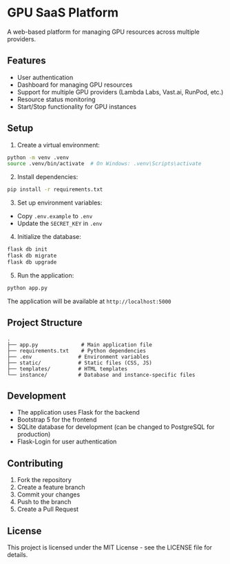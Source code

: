 # GPU SaaS Platform

A web-based platform for managing GPU resources across multiple providers.

## Features

- User authentication
- Dashboard for managing GPU resources
- Support for multiple GPU providers (Lambda Labs, Vast.ai, RunPod, etc.)
- Resource status monitoring
- Start/Stop functionality for GPU instances

## Setup

1. Create a virtual environment:
```bash
python -m venv .venv
source .venv/bin/activate  # On Windows: .venv\Scripts\activate
```

2. Install dependencies:
```bash
pip install -r requirements.txt
```

3. Set up environment variables:
- Copy `.env.example` to `.env`
- Update the `SECRET_KEY` in `.env`

4. Initialize the database:
```bash
flask db init
flask db migrate
flask db upgrade
```

5. Run the application:
```bash
python app.py
```

The application will be available at `http://localhost:5000`

## Project Structure

```
.
├── app.py              # Main application file
├── requirements.txt    # Python dependencies
├── .env               # Environment variables
├── static/            # Static files (CSS, JS)
├── templates/         # HTML templates
└── instance/          # Database and instance-specific files
```

## Development

- The application uses Flask for the backend
- Bootstrap 5 for the frontend
- SQLite database for development (can be changed to PostgreSQL for production)
- Flask-Login for user authentication

## Contributing

1. Fork the repository
2. Create a feature branch
3. Commit your changes
4. Push to the branch
5. Create a Pull Request

## License

This project is licensed under the MIT License - see the LICENSE file for details. 